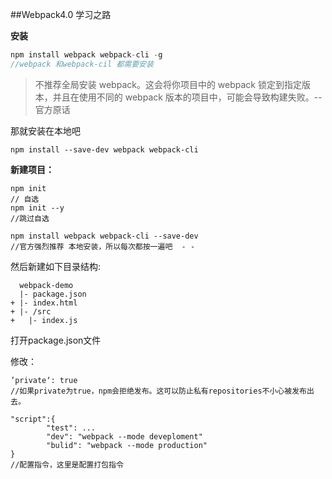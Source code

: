 ##Webpack4.0 学习之路

**安装**

```js
npm install webpack webpack-cli -g
//webpack 和webpack-cil 都需要安装
```

> 不推荐全局安装 webpack。这会将你项目中的 webpack 锁定到指定版本，并且在使用不同的 webpack 版本的项目中，可能会导致构建失败。-- 官方原话

那就安装在本地吧

```
npm install --save-dev webpack webpack-cli
```



**新建项目：**

```
npm init 
// 自选
npm init --y
//跳过自选

npm install webpack webpack-cli --save-dev
//官方强烈推荐 本地安装，所以每次都按一遍吧  - -
```



然后新建如下目录结构:



```
  webpack-demo
  |- package.json
+ |- index.html
+ |- /src
+   |- index.js
```





打开package.json文件

修改：

```
’private‘: true
//如果private为true，npm会拒绝发布。这可以防止私有repositories不小心被发布出去。
```

```
"script":{
		"test": ...
		"dev": "webpack --mode deveploment"
		"bulid": "webpack --mode production"
}
//配置指令，这里是配置打包指令
```

